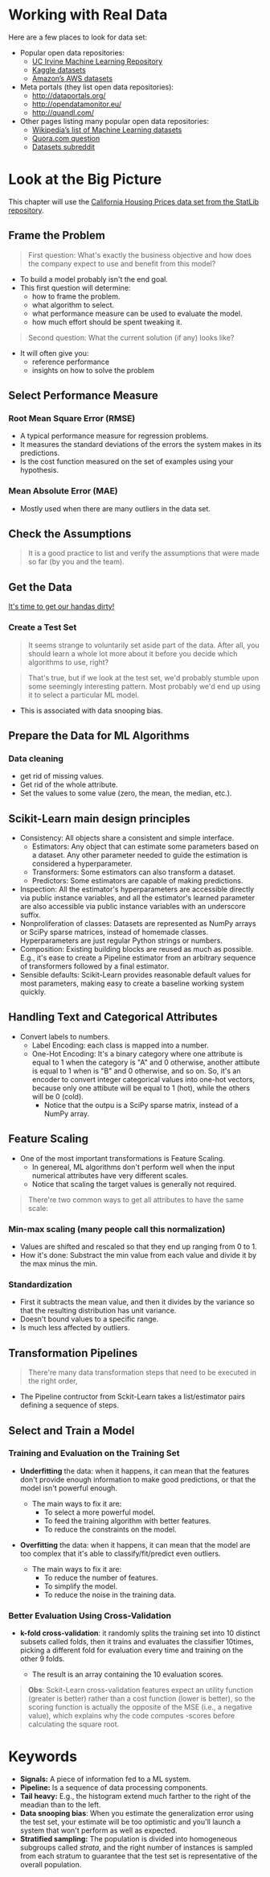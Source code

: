 # Working with Real Data

Here are a few places to look for data set:

* Popular open data repositories:
    - [UC Irvine Machine Learning Repository](http://archive.ics.uci.edu/ml/index.php)
    - [Kaggle datasets](https://www.kaggle.com/datasets)
    - [Amazon’s AWS datasets](https://registry.opendata.aws/)
* Meta portals (they list open data repositories): 
    - http://dataportals.org/
    - http://opendatamonitor.eu/
    - http://quandl.com/
* Other pages listing many popular open data repositories: 
    - [Wikipedia’s list of Machine Learning datasets](https://en.wikipedia.org/wiki/List_of_datasets_for_machine-learning_research)
    - [Quora.com question](https://www.quora.com/Where-can-I-find-large-datasets-open-to-the-public)
    - [Datasets subreddit](https://www.reddit.com/r/datasets/)

# Look at the Big Picture

This chapter will use the [California Housing Prices data set from the StatLib repository](https://raw.githubusercontent.com/ageron/handson-ml2/master/).

## Frame the Problem

> First question: What's exactly the business objective and how does the company expect to use and benefit from this model?

* To build a model probably isn't the end goal.
* This first question will determine:
    - how to frame the problem.
    - what algorithm to select.
    - what performance measure can be used to evaluate the model.
    - how much effort should be spent tweaking it.

> Second question: What the current solution (if any) looks like?

* It will often give you: 
    - reference performance
    - insights on how to solve the problem

## Select Performance Measure

### Root Mean Square Error (RMSE)

* A typical performance measure for regression problems.
* It measures the standard deviations of the errors the system makes in its predictions.
* Is the cost function measured on the set of examples using your hypothesis.

### Mean Absolute Error (MAE)

* Mostly used when there are many outliers in the data set.

## Check the Assumptions

> It is a good practice to list and verify the assumptions that were made so far (by you and the team).

## Get the Data

[It's time to get our handas dirty!](https://github.com/ageron/handson-ml2/blob/master/02_end_to_end_machine_learning_project.ipynb)

### Create a Test Set

> It seems strange to voluntarily set aside part of the data. After all, you should learn a whole lot more about it before you decide which algorithms to use, right? 

> That's true, but if we look at the test set, we'd probably stumble upon some seemingly interesting pattern. Most probably we'd end up using it to select a particular ML model. 

* This is associated with data snooping bias.

## Prepare the Data for ML Algorithms

### Data cleaning

* get rid of missing values.
* Get rid of the whole attribute.
* Set the values to some value (zero, the mean, the median, etc.).

## Scikit-Learn main design principles

* Consistency: All objects share a consistent and simple interface.
    - Estimators: Any object that can estimate some parameters based on a dataset. Any other parameter needed to guide the estimation is considered a hyperparameter.
    - Transformers: Some estimators can also transform a dataset.
    - Predictors: Some estimators are capable of making predictions.
* Inspection: All the estimator's hyperparameters are accessible directly via public instance variables, and all the estimator's learned parameter are also accessible via public instance variables with an underscore suffix.
* Nonproliferation of classes: Datasets are represented as NumPy arrays or SciPy sparse matrices, instead of homemade classes. Hyperparameters are just regular Python strings or numbers.
* Composition: Existing building blocks are reused as much as possible. E.g., it's ease to create a Pipeline estimator from an arbitrary sequence of transformers followed by a final estimator.
* Sensible defaults: Scikit-Learn provides reasonable default values for most parameters, making easy to create a baseline working system quickly.

## Handling Text and Categorical Attributes

* Convert labels to numbers.
    - Label Encoding: each class is mapped into a number.
    - One-Hot Encoding: It's a binary category where one attribute is equal to 1 when the category is "A" and 0 otherwise, another attibute is equal to 1 when is "B" and 0 otherwise, and so on. So, it's an encoder to convert integer categorical values into one-hot vectors, because only one attibute will be equal to 1 (hot), while the others will be 0 (cold).
        * Notice that the outpu is a SciPy sparse matrix, instead of a NumPy array.

## Feature Scaling

* One of the most important transformations is Feature Scaling.
    - In genereal, ML algorithms don't perform well when the input numerical attributes have very different scales. 
    - Notice that scaling the target values is generally not required.

> There're two common ways to get all attributes to have the same scale:

### Min-max scaling (many people call this normalization)

* Values are shifted and rescaled so that they end up ranging from 0 to 1.
* How it's done: Substract the min value from each value and divide it by the max minus the min.

### Standardization

* First it subtracts the mean value, and then it divides by the variance so that the resulting distribution has unit variance.
* Doesn't bound values to a specific range.
* Is much less affected by outliers.

## Transformation Pipelines

> There're many data transformation steps that need to be executed in the right order, 

* The Pipeline contructor from Sckit-Learn takes a list/estimator pairs defining a sequence of steps.

## Select and Train a Model

### Training and Evaluation on the Training Set

* **Underfitting** the data: when it happens, it can mean that the features don't provide enough information to make good predictions, or that the model isn't powerful enough.
    - The main ways to fix it are:
        * To select a more powerful model.
        * To feed the training algorithm with better features.
        * To reduce the constraints on the model.

* **Overfitting** the data: when it happens, it can mean that the model are too complex that it's able to classify/fit/predict even outliers. 
    - The main ways to fix it are:
        * To reduce the number of features.
        * To simplify the model.
        * To reduce the noise in the training data.

### Better Evaluation Using Cross-Validation

 * **k-fold cross-validation**: it randomly splits the training set into 10 distinct subsets called folds, then it trains and evaluates the classifier 10times, picking a different fold for evaluation every time and training on the other 9 folds.

    - The result is an array containing the 10 evaluation scores.

> **Obs**: Sckit-Learn cross-validation features expect an utility function (greater is better) rather than a cost function (lower is better), so the scoring function is actually the opposite of the MSE (i.e., a negative value), which explains why the code computes -scores before calculating the square root.

# Keywords

* **Signals:** A piece of information fed to a ML system.
* **Pipeline:** Is a sequence of data processing components.
* **Tail heavy:** E.g., the histogram extend much farther to the right of the meadian than to the left.
* **Data snooping bias**: When you estimate the generalization error using the test set, your estimate will be too optimistic and you'll launch a system that won't perform as well as expected.
* **Stratified sampling:** The population is divided into homogeneous subgroups called *strata*, and the right number of instances is sampled from each stratum to guarantee that the test set is representative of the overall population.
